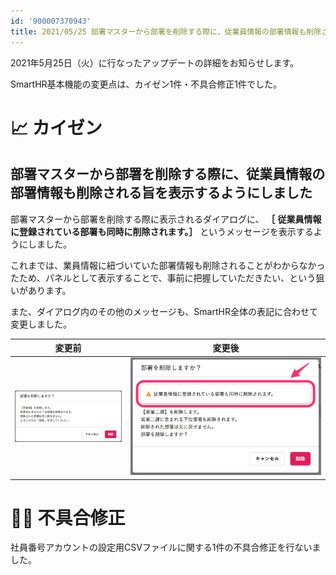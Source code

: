 ```yaml
---
id: '900007370943'
title: 2021/05/25 部署マスターから部署を削除する際に、従業員情報の部署情報も削除される旨を表示するようにしました 他1件
---
```

2021年5月25日（火）に行なったアップデートの詳細をお知らせします。

SmartHR基本機能の変更点は、カイゼン1件・不具合修正1件でした。

# 📈 カイゼン

## 部署マスターから部署を削除する際に、従業員情報の部署情報も削除される旨を表示するようにしました

部署マスターから部署を削除する際に表示されるダイアログに、 **［**  **従業員情報に登録されている部署も同時に削除されます。］** というメッセージを表示するようにしました。

これまでは、業員情報に紐づいていた部署情報も削除されることがわからなかったため、パネルとして表示することで、事前に把握していただきたい、という狙いがあります。

また、ダイアログ内のその他のメッセージも、SmartHR全体の表記に合わせて変更しました。

| 変更前 | 変更後 |
| --- | --- |
| ![](./busyo_07.png) | ![](./__________2021-05-25_18_43_30.png) |

# 👨‍⚕️ 不具合修正

社員番号アカウントの設定用CSVファイルに関する1件の不具合修正を行ないました。
